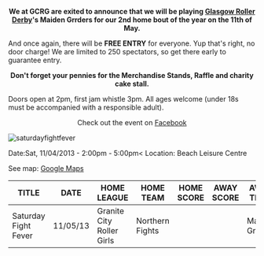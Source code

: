 <html><body><p style="text-align:center;"><strong>We at GCRG are exited to announce that we will be playing <a href="http://glasgowrollerderby.com/">Glasgow Roller Derby</a>'s Maiden Grrders for our 2nd home bout of the year on the 11th of May.</strong></p>
And once again, there will be <strong>FREE ENTRY</strong> for everyone. Yup that's right, no door charge! We are limited to 250 spectators, so get there early to guarantee entry.
<p style="text-align:center;"><strong>Don't forget your pennies for the Merchandise Stands, Raffle and charity cake stall.</strong></p>
Doors open at 2pm, first jam whistle 3pm. All ages welcome (under 18s must be accompanied with a responsible adult).
<p style="text-align:center;">Check out the event on <a href="https://www.facebook.com/events/145164358990819/">Facebook</a></p>
<img class="ngg-singlepic ngg-center" alt="saturdayfightfever" src="http://granitecityrollergirls.org.uk/wp-content/gallery/events/saturdayfightfever.png">

Date:Sat, 11/04/2013 - 2:00pm - 5:00pm&lt;
Location: Beach Leisure Centre

See map: <a href="http://maps.google.co.uk/?q=Beach+Leisure+Centre%2C+Sea+Beach%2C+%2C+AB24+5NR%2C+uk" target="_blank">Google Maps</a>
<table id="sortabletable" width="100%">
<thead>
<tr>
<th>TITLE</th>
<th>DATE</th>
<th>HOME LEAGUE</th>
<th>HOME TEAM</th>
<th>HOME SCORE</th>
<th>AWAY SCORE</th>
<th>AWAY TEAM</th>
<th>AWAY LEAGUE</th>
</tr>
</thead>
<tbody>
<tr>
<td>Saturday Fight Fever</td>
<td>11/05/13</td>
<td>Granite City Roller Girls</td>
<td>Northern Fights</td>
<td></td>
<td></td>
<td>Maiden Grrders</td>
<td>Glasgow Roller Derby</td>
</tr>
</tbody>
</table></body></html>
